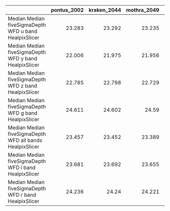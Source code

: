 |                                                          |   pontus_2002 |   kraken_2044 |   mothra_2049 |   nexus_2097 |
|:---------------------------------------------------------|--------------:|--------------:|--------------:|-------------:|
| Median Median fiveSigmaDepth WFD u band HealpixSlicer    |        23.283 |        23.292 |        23.235 |       23.241 |
| Median Median fiveSigmaDepth WFD y band HealpixSlicer    |        22.006 |        21.975 |        21.956 |       21.96  |
| Median Median fiveSigmaDepth WFD z band HealpixSlicer    |        22.785 |        22.798 |        22.729 |       22.747 |
| Median Median fiveSigmaDepth WFD g band HealpixSlicer    |        24.611 |        24.602 |        24.59  |       24.596 |
| Median Median fiveSigmaDepth WFD all bands HealpixSlicer |        23.457 |        23.452 |        23.389 |       23.386 |
| Median Median fiveSigmaDepth WFD i band HealpixSlicer    |        23.681 |        23.692 |        23.655 |       23.665 |
| Median Median fiveSigmaDepth WFD r band HealpixSlicer    |        24.236 |        24.24  |        24.221 |       24.232 |
